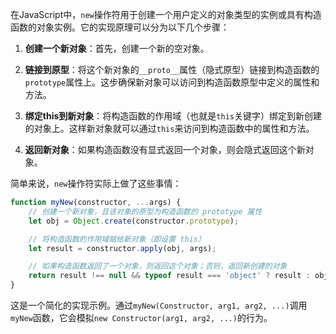 在JavaScript中，`new`操作符用于创建一个用户定义的对象类型的实例或具有构造函数的对象实例。它的实现原理可以分为以下几个步骤：

1. **创建一个新对象**：首先，创建一个新的空对象。

2. **链接到原型**：将这个新对象的`__proto__`属性（隐式原型）链接到构造函数的`prototype`属性上。这步确保新对象可以访问到构造函数原型中定义的属性和方法。

3. **绑定this到新对象**：将构造函数的作用域（也就是`this`关键字）绑定到新创建的对象上。这样新对象就可以通过`this`来访问到构造函数中的属性和方法。

4. **返回新对象**：如果构造函数没有显式返回一个对象，则会隐式返回这个新对象。

简单来说，`new`操作符实际上做了这些事情：

```javascript
function myNew(constructor, ...args) {
    // 创建一个新对象，且该对象的原型为构造函数的 prototype 属性
    let obj = Object.create(constructor.prototype);

    // 将构造函数的作用域赋给新对象（即设置 this）
    let result = constructor.apply(obj, args);

    // 如果构造函数返回了一个对象，则返回这个对象；否则，返回新创建的对象
    return result !== null && typeof result === 'object' ? result : obj;
}
```

这是一个简化的实现示例。通过`myNew(Constructor, arg1, arg2, ...)`调用`myNew`函数，它会模拟`new Constructor(arg1, arg2, ...)`的行为。